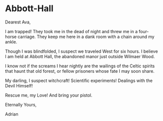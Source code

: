 # Abbott-Hall
Dearest Ava,   

I am trapped! They took me in the dead of night and threw me in a four-horse carriage. They keep me here in a dank room with a chain around my ankle. 

Though I was blindfolded, I suspect we traveled West for six hours. I believe I am held at Abbott Hall, the abandoned manor just outside Wilmaer Wood.

I know not if the screams I hear nightly are the wailings of the Celtic spirits that haunt that old forest, or fellow prisoners whose fate I may soon share.

My darling, I suspect witchcraft! Scientific experiments! Dealings with the Devil Himself! 

Rescue me, my Love! And bring your pistol.

Eternally Yours,

Adrian
